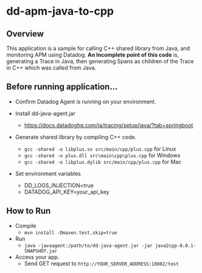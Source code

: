 # dd-apm-java-to-cpp

## Overview
This application is a sample for calling C++ shared library from Java, and monitoring APM using Datadog.
**An Incomplete point of this code** is, generating a Trace in Java, then generating Spans as children of the Trace in C++ which was called from Java.

## Before running application...

* Confirm Datadog Agent is running on your environment.

* Install dd-java-agent.jar
  * https://docs.datadoghq.com/ja/tracing/setup/java/?tab=springboot

* Generate shared library by compiling C++ code.
  * `gcc -shared -o libplus.so src/main/cpp/plus.cpp` for Linux
  * `gcc -shared -o plus.dll src\main\cpp\plus.cpp` for Windows
  * `gcc -shared -o libplus.dylib src/main/cpp/plus.cpp` for Mac

* Set environment variables
  * DD_LOGS_INJECTION=true
  * DATADOG_API_KEY=your_api_key

## How to Run
  * Compile
    * `mvn install -Dmaven.test.skip=true`
  * Run
    * `java -javaagent:/path/to/dd-java-agent.jar -jar java2cpp-0.0.1-SNAPSHOT.jar`
  * Access your app.
    * Send GET request to `http://YOUR_SERVER_ADDRESS:18002/test`
